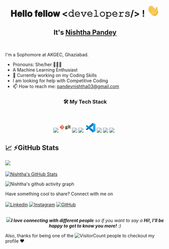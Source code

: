<div align="center">
<h1>𝐇𝐞𝐥𝐥𝐨 𝐟𝐞𝐥𝐥𝐨𝐰 <𝚍𝚎𝚟𝚎𝚕𝚘𝚙𝚎𝚛𝚜/> ! <img src="https://raw.githubusercontent.com/ABSphreak/ABSphreak/master/gifs/Hi.gif" width="40px" /></h1>
<h2 align="center"> It's <a  href="https://www.linkedin.com/in/nishtha-pandey-4370251bb/"> Nishtha Pandey</a></h2>
<br>
</div>


I'm a Sophomore at AKGEC, Ghaziabad.

 -   Pronouns: She/her 🙋🏻‍♀️
 -   A Machine Learning Enthusiast
 - 🔭 Currently working on my Coding Skills
 -   I am looking for help with Competitive Coding
 - 📫 How to reach me: pandeynishtha03@gmail.com


<h3 align="center">🛠 My Tech Stack</h3>
<br>
<p align="center"><img src="https://img.shields.io/badge/Java-ED8B00?style=for-the-badge&logo=java&logoColor=white/"> <code><img height="35" src="https://raw.githubusercontent.com/github/explore/80688e429a7d4ef2fca1e82350fe8e3517d3494d/topics/git/git.png"></code> <img src="https://img.shields.io/badge/C-00599C?style=for-the-badge&logo=c&logoColor=white"/> <img src="https://img.shields.io/badge/HTML5-E34F26?style=for-the-badge&logo=html5&logoColor=white"/> <code><img src="https://raw.githubusercontent.com/github/explore/80688e429a7d4ef2fca1e82350fe8e3517d3494d/topics/visual-studio-code/visual-studio-code.png" alt="VS Code" height="30" style="vertical-align:top; margin:4px"></code><img src="https://img.shields.io/badge/CSS-239120?&style=for-the-badge&logo=css3&logoColor=white"/> <img src="https://img.shields.io/badge/JavaScript-F7DF1E?style=for-the-badge&logo=javascript&logoColor=black"/>  
  <code><img height="35px" src="https://cdn.svgporn.com/logos/jupyter.svg"> </code>
  
</p>


## &#x1f4c8; ⚡️GitHub Stats
<a href="https://github.com/nishtha2405">
  <img align="center" src="https://github-readme-stats.vercel.app/api/top-langs/?username=nishtha2405&hide=java,html&theme=onedark" />
</a>
<br><br>
<a href="https://github.com/nishtha2405">
   <img align="center" src="https://github-readme-stats.vercel.app/api/?username=nishtha2405&theme=onedark&count_private=true" alt="Nishtha's GitHub Stats" />
</a>

![Nishtha's github activity graph](https://activity-graph.herokuapp.com/graph?username=nishtha2405&theme=react-dark&hide_border=true&area=true)


Have something cool to share? Connect with me on \
\
[![Linkedin](https://img.shields.io/badge/-LinkedIn-222222?style=flat-square&logo=Linkedin&logoColor=white&link=https://www.linkedin.com/in/nishtha-pandey-4370251bb/)](https://www.linkedin.com/in/nishtha-pandey-4370251bb/)
[![Instagram](https://img.shields.io/badge/-Instagram-222222?style=flat-square&logo=Linkedin&logoColor=white&link=https://www.instagram.com/_nishthahaha_/)](https://www.instagram.com/_nishthahaha_/)
[![GitHub](https://img.shields.io/badge/-GitHub-222222?style=flat-square&logo=GitHub&logoColor=white&link=https://www.github.com/nishtha2405/)](https://www.github.com/nishtha2405/)

<div align = "center">
<br>
<img src="https://media.giphy.com/media/LnQjpWaON8nhr21vNW/giphy.gif" width="60" /><em><b>I love connecting with different people</b> so if you want to say a <b>Hi!, I'll be happy to get to know you more!</b> :)</em>
</div>



Also, thanks for being one of the ![VisitorCount](https://profile-counter.glitch.me/nishtha2405/count.svg) people to checkout my profile :heart:

